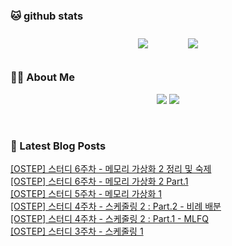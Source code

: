 
###  🐱 github stats  

<div id="main" align="center">
    <img src="https://github-readme-stats.vercel.app/api?username=Kojaewoong0504&count_private=true&show_icons=true&theme=tokyonight"
        style="height: auto; margin-left: 20px; margin-right: 20px; padding: 10px;"/>
    <img src="https://github-readme-stats.vercel.app/api/top-langs/?username=Kojaewoong0504&layout=compact"   
        style="height: auto; margin-left: 20px; margin-right: 20px; padding: 10px;"/>
</div>

###  💁‍♀️ About Me  
<p align="center">
    <a href="https://www.gowoong.com/"><img src="https://img.shields.io/badge/Blog-FF5722?style=flat-square&logo=Blogger&logoColor=white"/></a>
    <a href="mailto:jaewoong.ko0504@gmail.com"><img src="https://img.shields.io/badge/Gmail-d14836?style=flat-square&logo=Gmail&logoColor=white&link=ilovefran.ofm@gmail.com"/></a>
</p>

<br>

### 📕 Latest Blog Posts   

<a href ="https://www.gowoong.com/200"> [OSTEP] 스터디 6주차 - 메모리 가상화 2 정리 및 숙제 </a> <br>
<a href ="https://www.gowoong.com/199"> [OSTEP] 스터디 6주차 - 메모리 가상화 2 Part.1 </a> <br>
<a href ="https://www.gowoong.com/198"> [OSTEP] 스터디 5주차 - 메모리 가상화 1 </a> <br>
<a href ="https://www.gowoong.com/197"> [OSTEP] 스터디 4주차 - 스케줄링 2 : Part.2 - 비례 배분 </a> <br>
<a href ="https://www.gowoong.com/196"> [OSTEP] 스터디 4주차 - 스케줄링 2 : Part.1 - MLFQ </a> <br>
<a href ="https://www.gowoong.com/195"> [OSTEP] 스터디 3주차 - 스케줄링 1 </a> <br>
